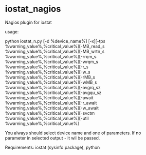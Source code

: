 # iostat_nagios
Nagios plugin for iostat

usage:

python iostat_n.py [-d %device_name%] [-x][-tps %warning_value%,%critical_value%][-MB_read_s %warning_value%,%critical_value%][-MB_wrtn_s %warning_value%,%critical_value%][-rrqm_s %warning_value%,%critical_value%][-wrqm_s %warning_value%,%critical_value%][-r_s %warning_value%,%critical_value%][-w_s %warning_value%,%critical_value%][-rMB_s %warning_value%,%critical_value%][-wMB_s %warning_value%,%critical_value%][-avgrq_sz %warning_value%,%critical_value%][-avgqu_sz %warning_value%,%critical_value%][-await %warning_value%,%critical_value%][-r_await %warning_value%,%critical_value%][-w_await %warning_value%,%critical_value%][-svctm %warning_value%,%critical_value%][-util %warning_value%,%critical_value%]

You always should select device name and one of parameters. If no parameter in selected output - it wil be passed.

Requirements: iostat (sysinfo package), python
